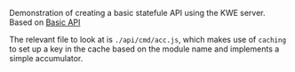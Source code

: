 Demonstration of creating a basic statefule API using the KWE server. Based on <a href="https://github.com/evocert/kweexamples/tree/main/src/api_basic" target="_blank">Basic API</a>

The relevant file to look at is `./api/cmd/acc.js`, which makes use of `caching` to set up a key in the cache based on the module name and implements a simple accumulator.
